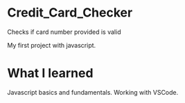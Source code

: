 # Credit_Card_Checker

Checks if card number provided is valid

My first project with javascript.

# What I learned
Javascript basics and fundamentals.
Working with VSCode.
